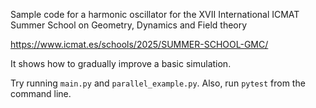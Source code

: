 Sample code for a harmonic oscillator for the XVII International ICMAT Summer School on Geometry, Dynamics and Field theory

<https://www.icmat.es/schools/2025/SUMMER-SCHOOL-GMC/>

It shows how to gradually improve a basic simulation.

Try running `main.py` and `parallel_example.py`. Also, run `pytest` from the command line.